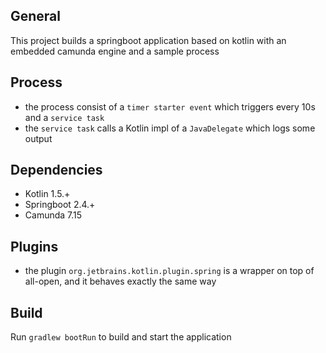 ## General
This project builds a springboot application based on kotlin with an embedded camunda engine and a sample process

## Process
* the process consist of a `timer starter event` which triggers every 10s and a `service task`
* the `service task` calls a Kotlin impl of a `JavaDelegate` which logs some output

## Dependencies
* Kotlin 1.5.+
* Springboot 2.4.+
* Camunda 7.15

## Plugins
* the plugin `org.jetbrains.kotlin.plugin.spring` is a wrapper on top of all-open, and it behaves exactly the same way

## Build
Run `gradlew bootRun` to build and start the application